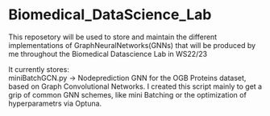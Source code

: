# Biomedical_DataScience_Lab

This reposetory will be used to store and maintain the different implementations of GraphNeuralNetworks(GNNs) that will be produced by me throughout the Biomedical Datascience Lab in WS22/23

It currently stores: <br>
miniBatchGCN.py -> Nodeprediction GNN for the OGB Proteins dataset, based on Graph Convolutional Networks. I created this script mainly to get a grip of common GNN schemes, like mini Batching or the optimization of hyperparametrs via Optuna.
